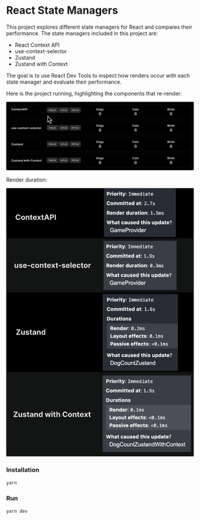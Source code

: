# React State Managers

This project explores different state managers for React and compares their performance. The state managers included in this project are:

- React Context API
- use-context-selector
- Zustand
- Zustand with Context

The goal is to use React Dev Tools to inspect how renders occur with each state manager and evaluate their performance.

Here is the project running, highlighting the components that re-render:

![Animation](./images/rsm-low.gif)

Render duration:

![Render duration](./images/rsm-duration.png)

### Installation

```bash
yarn
```

### Run

```bash
yarn dev
```
